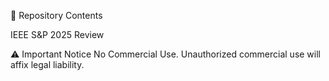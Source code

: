 📂 Repository Contents

IEEE S&P 2025 Review

⚠️ Important Notice
No Commercial Use. Unauthorized commercial use will affix legal liability. 
